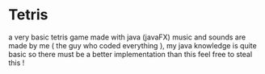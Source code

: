 # Tetris
a very basic tetris game made with java (javaFX)
music and sounds are made by me ( the guy who coded everything ), my java knowledge is quite basic so there must be a better implementation than this
feel free to steal this !
